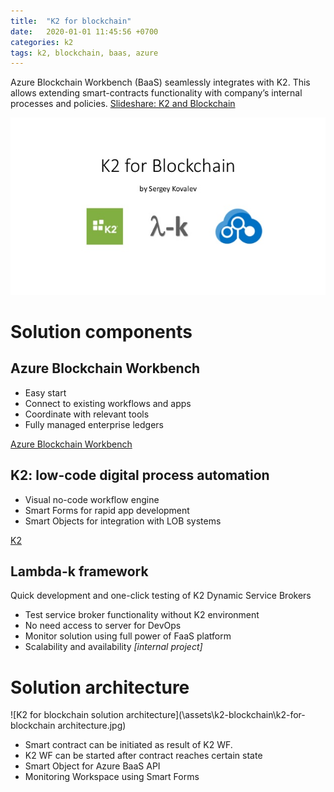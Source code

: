 ```yaml
---
title:  "K2 for blockchain"
date:   2020-01-01 11:45:56 +0700
categories: k2
tags: k2, blockchain, baas, azure
---
```

Azure Blockchain Workbench (BaaS) seamlessly integrates with K2. This allows extending smart-contracts functionality with company’s internal processes and policies. [Slideshare: K2 and Blockchain](https://www.slideshare.net/SergeyKovalev2/k2-for-blockchain/)

![K2 and Blockchain](/assets/k2-blockchain/k2-for-blockchain.jpg)

# Solution components

## Azure Blockchain Workbench

* Easy start
* Connect to existing workflows and apps
* Coordinate with relevant tools
* Fully managed enterprise ledgers

[Azure Blockchain Workbench](https://azure.microsoft.com/en-us/features/blockchain-workbench/)

## K2: low-code digital process automation
* Visual no-code workflow engine
* Smart Forms for rapid app development
* Smart Objects for integration with LOB systems

[K2](https://k2.com)

## Lambda-k framework
Quick development and one-click testing of K2 Dynamic Service Brokers
* Test service broker functionality without K2 environment
* No need access to server for DevOps
* Monitor solution using full power of FaaS platform
* Scalability and availability
*[internal project]*

# Solution architecture

![K2 for blockchain solution architecture](\assets\k2-blockchain\k2-for-blockchain architecture.jpg)

* Smart contract can be initiated as result of K2 WF.
* K2 WF can be started after contract reaches certain state
* Smart Object for Azure BaaS API
* Monitoring Workspace using Smart Forms